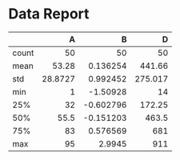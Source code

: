 # Data Report

|       |       A |         B |       D |
|:------|--------:|----------:|--------:|
| count | 50      | 50        |  50     |
| mean  | 53.28   |  0.136254 | 441.66  |
| std   | 28.8727 |  0.992452 | 275.017 |
| min   |  1      | -1.50928  |  14     |
| 25%   | 32      | -0.602796 | 172.25  |
| 50%   | 55.5    | -0.151203 | 463.5   |
| 75%   | 83      |  0.576569 | 681     |
| max   | 95      |  2.9945   | 911     |